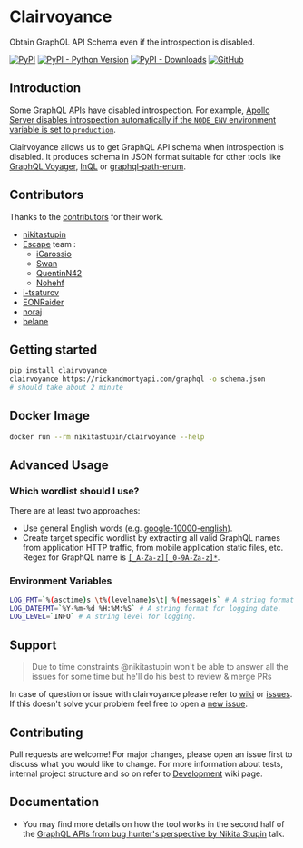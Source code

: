 # Clairvoyance

Obtain GraphQL API Schema even if the introspection is disabled.

[![PyPI](https://img.shields.io/pypi/v/clairvoyance)](https://pypi.org/project/clairvoyance/)
[![PyPI - Python Version](https://img.shields.io/pypi/pyversions/clairvoyance)](https://pypi.org/project/clairvoyance/)
[![PyPI - Downloads](https://img.shields.io/pypi/dm/clairvoyance)](https://pypi.org/project/clairvoyance/)
[![GitHub](https://img.shields.io/github/license/nikitastupin/clairvoyance)](https://github.com/nikitastupin/clairvoyance/blob/main/LICENSE)

## Introduction

Some GraphQL APIs have disabled introspection. For example, [Apollo Server disables introspection automatically if the `NODE_ENV` environment variable is set to `production`](https://www.apollographql.com/docs/tutorial/schema/#explore-your-schema).

Clairvoyance allows us to get GraphQL API schema when introspection is disabled. It produces schema in JSON format suitable for other tools like [GraphQL Voyager](https://github.com/APIs-guru/graphql-voyager), [InQL](https://github.com/doyensec/inql) or [graphql-path-enum](https://gitlab.com/dee-see/graphql-path-enum).

## Contributors

Thanks to the [contributors](#contributors) for their work.

- [nikitastupin](https://github.com/nikitastupin)
- [Escape](https://escape.tech) team :
  - [iCarossio](https://github.com/iCarossio)
  - [Swan](https://github.com/c3b5aw)
  - [QuentinN42](https://github.com/QuentinN42)
  - [Nohehf](https://github.com/Nohehf)
- [i-tsaturov](https://github.com/i-tsaturov)
- [EONRaider](https://github.com/EONRaider)
- [noraj](https://github.com/noraj)
- [belane](https://github.com/belane)

## Getting started

```bash
pip install clairvoyance
clairvoyance https://rickandmortyapi.com/graphql -o schema.json
# should take about 2 minute
```

## Docker Image

```bash
docker run --rm nikitastupin/clairvoyance --help
```

## Advanced Usage

### Which wordlist should I use?

There are at least two approaches:

- Use general English words (e.g. [google-10000-english](https://github.com/first20hours/google-10000-english)).
- Create target specific wordlist by extracting all valid GraphQL names from application HTTP traffic, from mobile application static files, etc. Regex for GraphQL name is [`[_A-Za-z][_0-9A-Za-z]*`](http://spec.graphql.org/June2018/#sec-Names).

### Environment Variables

```bash
LOG_FMT=`%(asctime)s \t%(levelname)s\t| %(message)s` # A string format for logging.
LOG_DATEFMT=`%Y-%m-%d %H:%M:%S` # A string format for logging date.
LOG_LEVEL=`INFO` # A string level for logging.
```

## Support

> Due to time constraints @nikitastupin won't be able to answer all the issues for some time but he'll do his best to review & merge PRs

In case of question or issue with clairvoyance please refer to [wiki](https://github.com/nikitastupin/clairvoyance/wiki) or [issues](https://github.com/nikitastupin/clairvoyance/issues). If this doesn't solve your problem feel free to open a [new issue](https://github.com/nikitastupin/clairvoyance/issues/new).

## Contributing

Pull requests are welcome! For major changes, please open an issue first to discuss what you would like to change. For more information about tests, internal project structure and so on refer to [Development](https://github.com/nikitastupin/clairvoyance/wiki/Development) wiki page.

## Documentation

- You may find more details on how the tool works in the second half of the [GraphQL APIs from bug hunter's perspective by Nikita Stupin](https://youtu.be/nPB8o0cSnvM) talk.
